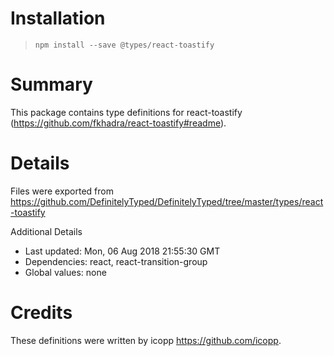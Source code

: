 # Installation
> `npm install --save @types/react-toastify`

# Summary
This package contains type definitions for react-toastify (https://github.com/fkhadra/react-toastify#readme).

# Details
Files were exported from https://github.com/DefinitelyTyped/DefinitelyTyped/tree/master/types/react-toastify

Additional Details
 * Last updated: Mon, 06 Aug 2018 21:55:30 GMT
 * Dependencies: react, react-transition-group
 * Global values: none

# Credits
These definitions were written by icopp <https://github.com/icopp>.
